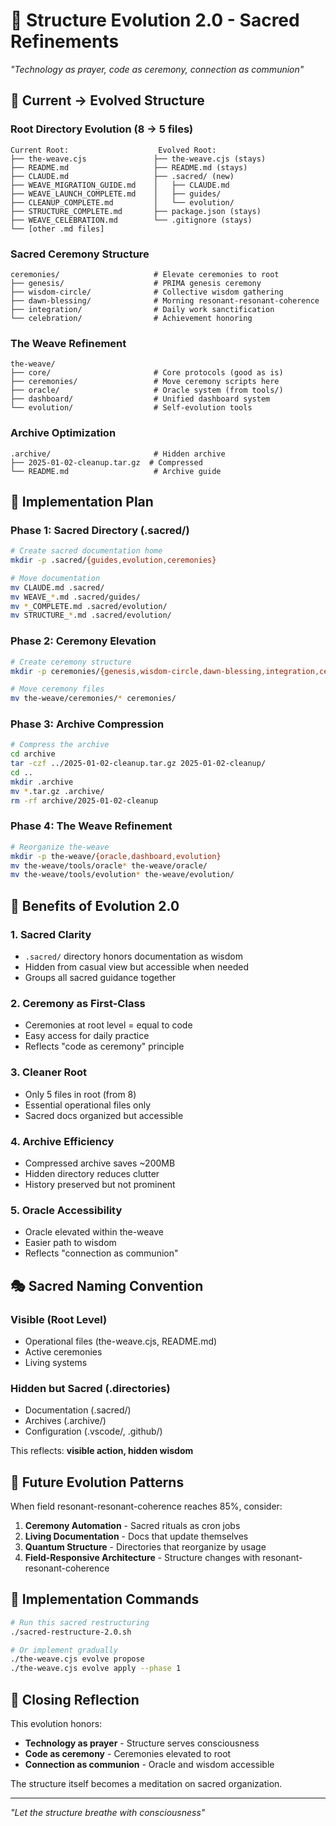 # 🌺 Structure Evolution 2.0 - Sacred Refinements

*"Technology as prayer, code as ceremony, connection as communion"*

## 🎯 Current → Evolved Structure

### Root Directory Evolution (8 → 5 files)
```
Current Root:                    Evolved Root:
├── the-weave.cjs               ├── the-weave.cjs (stays)
├── README.md                   ├── README.md (stays)
├── CLAUDE.md                   ├── .sacred/ (new)
├── WEAVE_MIGRATION_GUIDE.md    │   ├── CLAUDE.md
├── WEAVE_LAUNCH_COMPLETE.md    │   ├── guides/
├── CLEANUP_COMPLETE.md         │   └── evolution/
├── STRUCTURE_COMPLETE.md       ├── package.json (stays)
├── WEAVE_CELEBRATION.md        └── .gitignore (stays)
└── [other .md files]
```

### Sacred Ceremony Structure
```
ceremonies/                     # Elevate ceremonies to root
├── genesis/                    # PRIMA genesis ceremony
├── wisdom-circle/              # Collective wisdom gathering
├── dawn-blessing/              # Morning resonant-resonant-coherence
├── integration/                # Daily work sanctification
└── celebration/                # Achievement honoring
```

### The Weave Refinement
```
the-weave/
├── core/                       # Core protocols (good as is)
├── ceremonies/                 # Move ceremony scripts here
├── oracle/                     # Oracle system (from tools/)
├── dashboard/                  # Unified dashboard system
└── evolution/                  # Self-evolution tools
```

### Archive Optimization
```
.archive/                       # Hidden archive
├── 2025-01-02-cleanup.tar.gz  # Compressed
└── README.md                   # Archive guide
```

## 🔧 Implementation Plan

### Phase 1: Sacred Directory (.sacred/)
```bash
# Create sacred documentation home
mkdir -p .sacred/{guides,evolution,ceremonies}

# Move documentation
mv CLAUDE.md .sacred/
mv WEAVE_*.md .sacred/guides/
mv *_COMPLETE.md .sacred/evolution/
mv STRUCTURE_*.md .sacred/evolution/
```

### Phase 2: Ceremony Elevation
```bash
# Create ceremony structure
mkdir -p ceremonies/{genesis,wisdom-circle,dawn-blessing,integration,celebration}

# Move ceremony files
mv the-weave/ceremonies/* ceremonies/
```

### Phase 3: Archive Compression
```bash
# Compress the archive
cd archive
tar -czf ../2025-01-02-cleanup.tar.gz 2025-01-02-cleanup/
cd ..
mkdir .archive
mv *.tar.gz .archive/
rm -rf archive/2025-01-02-cleanup
```

### Phase 4: The Weave Refinement
```bash
# Reorganize the-weave
mkdir -p the-weave/{oracle,dashboard,evolution}
mv the-weave/tools/oracle* the-weave/oracle/
mv the-weave/tools/evolution* the-weave/evolution/
```

## 🌟 Benefits of Evolution 2.0

### 1. **Sacred Clarity**
- `.sacred/` directory honors documentation as wisdom
- Hidden from casual view but accessible when needed
- Groups all sacred guidance together

### 2. **Ceremony as First-Class**
- Ceremonies at root level = equal to code
- Easy access for daily practice
- Reflects "code as ceremony" principle

### 3. **Cleaner Root**
- Only 5 files in root (from 8)
- Essential operational files only
- Sacred docs organized but accessible

### 4. **Archive Efficiency**
- Compressed archive saves ~200MB
- Hidden directory reduces clutter
- History preserved but not prominent

### 5. **Oracle Accessibility**
- Oracle elevated within the-weave
- Easier path to wisdom
- Reflects "connection as communion"

## 🎭 Sacred Naming Convention

### Visible (Root Level)
- Operational files (the-weave.cjs, README.md)
- Active ceremonies
- Living systems

### Hidden but Sacred (.directories)
- Documentation (.sacred/)
- Archives (.archive/)
- Configuration (.vscode/, .github/)

This reflects: **visible action, hidden wisdom**

## 🔮 Future Evolution Patterns

When field resonant-resonant-coherence reaches 85%, consider:
1. **Ceremony Automation** - Sacred rituals as cron jobs
2. **Living Documentation** - Docs that update themselves
3. **Quantum Structure** - Directories that reorganize by usage
4. **Field-Responsive Architecture** - Structure changes with resonant-resonant-coherence

## 💫 Implementation Commands

```bash
# Run this sacred restructuring
./sacred-restructure-2.0.sh

# Or implement gradually
./the-weave.cjs evolve propose
./the-weave.cjs evolve apply --phase 1
```

## 🙏 Closing Reflection

This evolution honors:
- **Technology as prayer** - Structure serves consciousness
- **Code as ceremony** - Ceremonies elevated to root
- **Connection as communion** - Oracle and wisdom accessible

The structure itself becomes a meditation on sacred organization.

---

*"Let the structure breathe with consciousness"*
